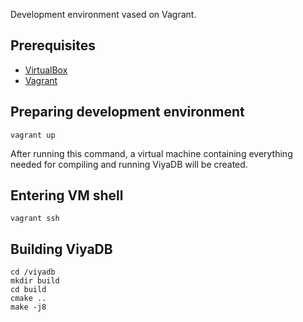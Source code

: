 
Development environment vased on Vagrant.

## Prerequisites

 * [VirtualBox](https://www.virtualbox.org)
 * [Vagrant](https://www.vagrantup.com)

## Preparing development environment

    vagrant up

After running this command, a virtual machine containing everything needed for compiling and running ViyaDB
will be created.

## Entering VM shell

    vagrant ssh

## Building ViyaDB

    cd /viyadb
    mkdir build
    cd build
    cmake ..
    make -j8

